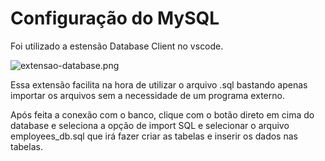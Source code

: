 # Configuração do MySQL


Foi utilizado a estensão Database Client no vscode.

![extensao-database.png](https://github.com/PauloHenrique1993/projeto_recursos_humanos/blob/main/images/extensao-database.png?raw=true)

Essa extensão facilita na hora de utilizar o arquivo .sql bastando apenas importar os arquivos sem a necessidade de um programa externo.

Após feita a conexão com o banco, clique com o botão direto em cima do database e seleciona a opção de import SQL e selecionar o arquivo employees_db.sql que irá fazer criar as tabelas e inserir os dados nas tabelas.
